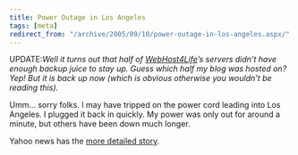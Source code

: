 ```yaml
---
title: Power Outage in Los Angeles
tags: [meta]
redirect_from: "/archive/2005/09/10/power-outage-in-los-angeles.aspx/"
---
```


UPDATE:*Well it turns out that half of
[WebHost4Life](http://webhost4life.com/)’s servers didn’t have enough
backup juice to stay up. Guess which half my blog was hosted on? Yep!
But it is back up now (which is obvious otherwise you wouldn’t be
reading this).*

Umm... sorry folks. I may have tripped on the power cord leading into
Los Angeles. I plugged it back in quickly. My power was only out for
around a minute, but others have been down much longer.

Yahoo news has the [more detailed
story](http://news.yahoo.com/s/ap/20050912/ap_on_re_us/la_power_outage).

